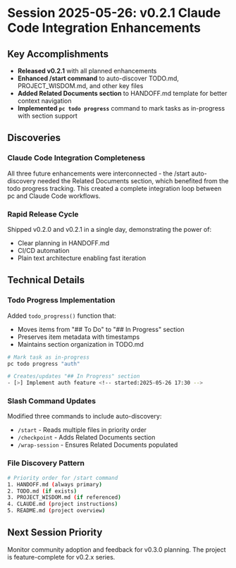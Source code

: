 # Session 2025-05-26: v0.2.1 Claude Code Integration Enhancements

## Key Accomplishments

- **Released v0.2.1** with all planned enhancements
- **Enhanced /start command** to auto-discover TODO.md, PROJECT_WISDOM.md, and other key files
- **Added Related Documents section** to HANDOFF.md template for better context navigation
- **Implemented `pc todo progress`** command to mark tasks as in-progress with section support

## Discoveries

### Claude Code Integration Completeness
All three future enhancements were interconnected - the /start auto-discovery needed the Related Documents section, which benefited from the todo progress tracking. This created a complete integration loop between pc and Claude Code workflows.

### Rapid Release Cycle
Shipped v0.2.0 and v0.2.1 in a single day, demonstrating the power of:
- Clear planning in HANDOFF.md
- CI/CD automation
- Plain text architecture enabling fast iteration

## Technical Details

### Todo Progress Implementation
Added `todo_progress()` function that:
- Moves items from "## To Do" to "## In Progress" section
- Preserves item metadata with timestamps
- Maintains section organization in TODO.md

```bash
# Mark task as in-progress
pc todo progress "auth"

# Creates/updates "## In Progress" section
- [>] Implement auth feature <!-- started:2025-05-26 17:30 -->
```

### Slash Command Updates
Modified three commands to include auto-discovery:
- `/start` - Reads multiple files in priority order
- `/checkpoint` - Adds Related Documents section
- `/wrap-session` - Ensures Related Documents populated

### File Discovery Pattern
```bash
# Priority order for /start command
1. HANDOFF.md (always primary)
2. TODO.md (if exists)
3. PROJECT_WISDOM.md (if referenced)
4. CLAUDE.md (project instructions)
5. README.md (project overview)
```

## Next Session Priority

Monitor community adoption and feedback for v0.3.0 planning. The project is feature-complete for v0.2.x series.